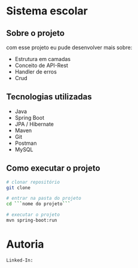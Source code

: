 
# Sistema escolar

## Sobre o projeto

com esse projeto eu pude desenvolver mais sobre:

- Estrutura em camadas
- Conceito de API-Rest
- Handler de erros
- Crud

## Tecnologias utilizadas

- Java
- Spring Boot
- JPA / Hibernate
- Maven
- Git
- Postman
- MySQL

## Como executar o projeto

```bash
# clonar repositório
git clone 

# entrar na pasta do projeto
cd ```nome do projeto```

# executar o projeto
mvn spring-boot:run
```

# Autoria

```Linked-In:``` []()
